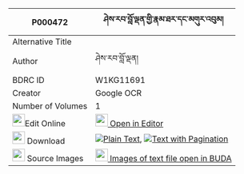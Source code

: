|P000472|ཤེས་རབ་བློ་ལྡན་གྱི་རྣམ་ཐར་དང་མགུར་འབུམ། 
| --- | --- 
|Alternative Title |
|Author| ཤེས་རབ་བློ་ལྡན།
|BDRC ID | W1KG11691
|Creator | Google OCR
|Number of Volumes| 1
|<img width="25" src="https://img.icons8.com/color/25/000000/edit-property.png">Edit Online| [<img width="25" src="https://avatars.githubusercontent.com/u/45091458?s=200&v=4"> Open in Editor](http://editor.openpecha.org/P000472)
|<img width="25" src="https://img.icons8.com/fluent/48/000000/download-2.png"/>  Download | [![](https://img.icons8.com/color/20/000000/txt.png)Plain Text](https://github.com/Openpecha/P000472/releases/download/v1/sherab_loden_gyi_namtar_dang_g_plain_P000472.zip), [![](https://img.icons8.com/color/20/000000/txt.png)Text with Pagination](https://github.com/Openpecha/P000472/releases/download/v1/sherab_loden_gyi_namtar_dang_g_pages_P000472.zip)
|<img width="25" src="https://img.icons8.com/plasticine/100/000000/pictures-folder.png"/>  Source Images | [<img width="25" src="https://library.bdrc.io/icons/BUDA-small.svg"> Images of text file open in BUDA](https://library.bdrc.io/show/bdr:W1KG11691)